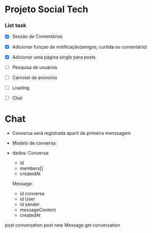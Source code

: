# Projeto Social Tech

### **List task**

- [x] Sessão de Comentários
- [x] Adicionar funçao de notificação(amigos, curtida ou comentário)
- [x] Adicionar uma página single para posts
- [ ] Pesquisa de usuários
- [ ] Carrosel de anúncios
- [ ] Loading
- [ ] Chat


# Chat

- Conversa será registrada aparti da primeira menssagem

- Modelo de conversa:
- dados:
    Conversa:
    - id
    - members[]
    - createdAt

    Message:
    - id conversa
    - id User
    - id sender
    - messageContent
    - createdAt


post conversation
post new Message
get conversation